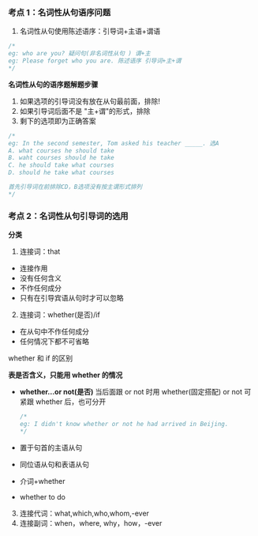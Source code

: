 ### 考点 1：名词性从句语序问题

1. 名词性从句使用陈述语序：引导词+主语+谓语

```js
/*
eg: who are you? 疑问句(非名词性从句 ) 谓+主
eg: Please forget who you are. 陈述语序 引导词+主+谓
*/
```

**名词性从句的语序题解题步骤**

1. 如果选项的引导词没有放在从句最前面，排除!
2. 如果引导词后面不是 "主+谓"的形式，排除
3. 剩下的选项即为正确答案

```js
/*
eg: In the second semester, Tom asked his teacher _____. 选A
A. what courses he should take
B. waht courses should he take
C. he should take what courses
D. should he take what courses

首先引导词在前排除CD，B选项没有按主谓形式排列
*/
```

### 考点 2：名词性从句引导词的选用

**分类**

1. 连接词：that

- 连接作用
- 没有任何含义
- 不作任何成分
- 只有在引导宾语从句时才可以忽略

2. 连接词：whether(是否)/if

- 在从句中不作任何成分
- 任何情况下都不可省略

whether 和 if 的区别

**表是否含义，只能用 whether 的情况**

- **whether...or not(是否)**
  当后面跟 or not 时用 whether(固定搭配)
  or not 可紧跟 whether 后，也可分开

  ```js
  /*
  eg: I didn't know whether or not he had arrived in Beijing.
  */
  ```

- 置于句首的主语从句
- 同位语从句和表语从句
- 介词+whether
- whether to do

3. 连接代词：what,which,who,whom,-ever
4. 连接副词：when，where, why，how，-ever
